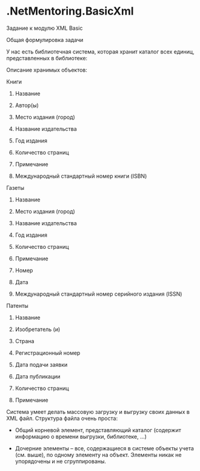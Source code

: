 # .NetMentoring.BasicXml

Задание к модулю XML Basic

Общая формулировка задачи

У нас есть библиотечная система, которая хранит каталог всех единиц, представленных в библиотеке:

Описание хранимых объектов:

Книги

1. Название

2. Автор(ы)

3. Место издания (город)

4. Название издательства

5. Год издания

6. Количество страниц

7. Примечание

8. Международный стандартный номер книги (ISBN)

Газеты

1. Название

2. Место издания (город)

3. Название издательства

4. Год издания

5. Количество страниц

6. Примечание

7. Номер

8. Дата

9. Международный стандартный номер серийного издания (ISSN)

Патенты

1. Название

2. Изобретатель (и)

3. Страна

4. Регистрационный номер

5. Дата подачи заявки

6. Дата публикации

7. Количество страниц

8. Примечание

Система умеет делать массовую загрузку и выгрузку своих данных в XML файл. Структура файла очень проста:

* Общий корневой элемент, представляющий каталог (содержит информацию о времени выгрузки, библиотеке, …)

* Дочерние элементы – все, содержащиеся в системе объекты учета (см. выше), по одному элементу на объект. Элементы никак не упорядочены и не сгруппированы.
